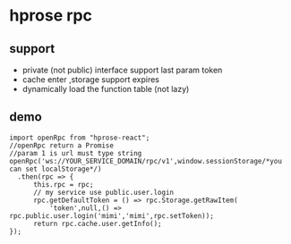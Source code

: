 # hprose rpc

## support
+ private (not public) interface support last param token
+ cache enter ,storage support expires
+ dynamically load the function table (not lazy)

## demo
```JS
import openRpc from "hprose-react";
//openRpc return a Promise
//param 1 is url must type string
openRpc('ws://YOUR_SERVICE_DOMAIN/rpc/v1',window.sessionStorage/*you can set localStorage*/)
  .then(rpc => {
      this.rpc = rpc;
      // my service use public.user.login
      rpc.getDefaultToken = () => rpc.Storage.getRawItem(
		  'token',null,() => rpc.public.user.login('mimi','mimi',rpc.setToken));
      return rpc.cache.user.getInfo();
});
```